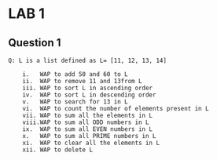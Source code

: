 # LAB 1

## Question 1

    Q: L is a list defined as L= [11, 12, 13, 14]

        i.   WAP to add 50 and 60 to L
        ii.  WAP to remove 11 and 13from L
        iii. WAP to sort L in ascending order
        iv.  WAP to sort L in descending order
        v.   WAP to search for 13 in L
        vi.  WAP to count the number of elements present in L
        vii. WAP to sum all the elements in L
        viii.WAP to sum all ODD numbers in L
        ix.  WAP to sum all EVEN numbers in L
        x.   WAP to sum all PRIME numbers in L
        xi.  WAP to clear all the elements in L
        xii. WAP to delete L
